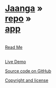 [Jaanga](../../index.html ) &raquo;<br>[repo]( ../index.html ) &raquo;<br>[app]( ./index.html )
===
<br>

<div id=rm >
	<a href=JavaScript:displayPage("#readme.md#rm"); >Read Me</a>
</div>
<br>

<i class="fa fa-external-link"></i> [Live Demo]( http://jaanga.github.com/XXX/ ) 

<i class="fa fa-github"></i> [Source code on GitHub]( https://github.com/jaanga/XXX/tree/gh-pages/XXX/ )  

<i class="fa fa-copy"></i> [Copyright and license]( https://github.com/jaanga/jaanga.github.io/blob/master/jaanga-copyright-and-mit-license.md )
<br>


